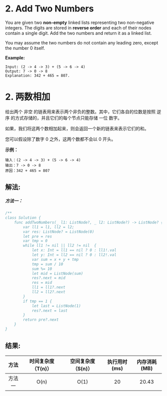 
# 2. Add Two Numbers
You are given two **non-empty** linked lists representing two non-negative integers. The digits are stored in **reverse order** and each of their nodes contain a single digit. Add the two numbers and return it as a linked list.

You may assume the two numbers do not contain any leading zero, except the number 0 itself.

**Example:**
```
Input: (2 -> 4 -> 3) + (5 -> 6 -> 4)
Output: 7 -> 0 -> 8
Explanation: 342 + 465 = 807.
```

# 2. 两数相加
给出两个 非空 的链表用来表示两个非负的整数。其中，它们各自的位数是按照 逆序 的方式存储的，并且它们的每个节点只能存储 一位 数字。

如果，我们将这两个数相加起来，则会返回一个新的链表来表示它们的和。

您可以假设除了数字 0 之外，这两个数都不会以 0 开头。


**示例：**
```
输入：(2 -> 4 -> 3) + (5 -> 6 -> 4)
输出：7 -> 0 -> 8
原因：342 + 465 = 807
```

## 解法:
##### 方法一：
```swift
/**
class Solution {
    func addTwoNumbers(_ l1: ListNode?, _ l2: ListNode?) -> ListNode? {
        var ll1 = l1, ll2 = l2;
        var res: ListNode? = ListNode(0)
        let pre = res
        var tmp = 0
        while ll1 != nil || ll2 != nil  {
            let x: Int = ll1 == nil ? 0 : ll1!.val
            let y: Int = ll2 == nil ? 0 : ll2!.val
            var sum = x + y + tmp
            tmp = sum / 10
            sum %= 10
            let mid = ListNode(sum)
            res?.next = mid
            res = mid
            ll1 = ll1?.next
            ll2 = ll2?.next
        }
        if tmp == 1 {
            let last = ListNode(1)
            res?.next = last
        }
        return pre?.next
    }
}
```


## 结果:
| 方法 | 时间复杂度（T(n)） | 空间复杂度（S(n)） | 执行用时(ms) | 内存消耗(MB) |
|:-------:|:-------:|:-------:|:-------:|:-------:|
| 方法一 |   O(n)  | O(1) |  20  | 20.43|

